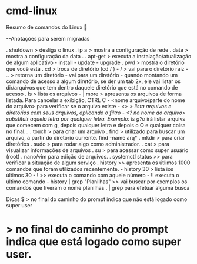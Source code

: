 # cmd-linux
Resumo de comandos do Linux 🐧



--Anotações para serem migradas

. shutdown <temp> > desliga o linux
. ip a > mostra a configuração de rede
. date > mostra a configuração da data
. 
. apt-get > executa a instalação/atualização de algum aplicativo
    - install
    - update
    - upgrade
. pwd > mostra o diretório que você está
. cd > troca de diretório (cd / )
    - / > vai para o diretório raiz
    - .. > retorna um diretório
    - <diretorio> vai para um diretório
    - quando montando um comando de acesso a algum diretório, se der um tab 2x, ele vai listar os dir/arquivos que tem dentro daquele diretório que está no comando de acesso 
. ls > lista os arquivos
    - | more > apresenta os arquivos de forma listada.
    Para cancelar a exibição, CTRL C
    - <nome arquivo/parte do nome do arquivo> para verificar se 
    o arquivo existe
    - <<parte do nome>*> > lista arquivos e diretórios com seus arquivos, aplicando o filtro
    - <? no nome do arquivo> substituir aquela letra por qualquer letra. Exemplo: ls g?o* irá listar arquivs que comecem com g, depois qualquer letra e depois o O e qualquer coisa no final...
. touch > para criar um arquivo
. find > utilizado para buscar um arquivo, a partir do diretório currente. 
    find -name arq*
. mkdir > para criar diretórios
. sudo > para rodar algo como administrador.
. cat > para visualizar informações de arquivos
. su > para acessar como super usuário (root)
. nano/vim para edição de arquivos.
. systemctl status <service> >> para verificar a situação de algum serviço
. history >> apresenta os útlimos 1000 comandos que foram utilizados recentemente.
    - history 30 > lista ios últimos 30
    - !<numero do comando> >> executa o comando com aquele número
    - !! executa o último comando
    - history | grep "Planilhas" >> vai buscar por exemplos os comandos que tiveram o nome planilhas
. | grep para efetuar alguma busca    


Dicas
$ > no final do caminho do prompt indica que não está logado como super user
# > no final do caminho do prompt indica que está logado como super user.